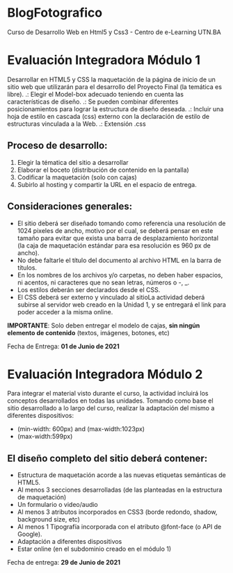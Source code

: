 # BlogFotografico
Curso de Desarrollo Web en Html5 y Css3 - Centro de e-Learning UTN.BA

# Evaluación Integradora Módulo 1

   Desarrollar en HTML5 y CSS la maquetación de la página de inicio de un sitio web que utilizarán para el desarrollo del Proyecto Final (la temática es libre).
.: Elegir el Model-box adecuado teniendo en cuenta las características de diseño.
.: Se pueden combinar diferentes posicionamientos para lograr la estructura de diseño deseada.
.: Incluir una hoja de estilo en cascada (css) externo con la declaración de estilo de estructuras vinculada a la Web.
.: Extensión .css
## Proceso de desarrollo:
   1. Elegir la tématica del sitio a desarrollar
   2. Elaborar el boceto (distribución de contenido en la pantalla)
   3. Codificar la maquetación (solo con cajas)
   4. Subirlo al hosting y compartir la URL en el espacio de entrega.
## Consideraciones generales:
  * El sitio deberá ser diseñado tomando como referencia una resolución de 1024 pixeles de ancho, motivo por el cual, se deberá pensar en este tamaño para      evitar que exista una barra de desplazamiento horizontal (la caja de maquetación estándar para esa resolución es 960 px de ancho).
  * No debe faltarle el título del documento al archivo HTML en la barra de títulos.
  * En los nombres de los archivos y/o carpetas, no deben haber espacios, ni acentos, ni caracteres que no sean letras, números o -, _.
  * Los estilos deberán ser declarados desde el CSS.
  * El CSS deberá ser externo y vinculado al sitioLa actividad deberá subirse al servidor web creado en la Unidad 1, y se entregará el link para poder          acceder a la misma online.

   **IMPORTANTE**: Solo deben entregar el modelo de cajas, **sin ningún elemento de contenido** (textos, imágenes, botones, etc)

   Fecha de Entrega: **01 de Junio de 2021**


# Evaluación Integradora Módulo 2
    
   Para integrar el material visto durante el curso, la actividad incluirá los conceptos desarrollados en todas las unidades. Tomando como base el sitio    desarrollado a lo largo del curso, realizar la adaptación del mismo a diferentes dispositivos:

   - (min-width: 600px) and (max-width:1023px)
   - (max-width:599px)

 ## El diseño completo del sitio deberá contener:

   - Estructura de maquetación acorde a las nuevas etiquetas semánticas de HTML5.
   - Al menos 3 secciones desarrolladas (de las planteadas en la estructura de maquetación)
   - Un formulario o video/audio
   - Al menos 3 atributos incorporados en CSS3 (borde redondo, shadow, background size, etc)
   - Al menos 1 Tipografía incorporada con el atributo @font-face (o API de Google).
   - Adaptación a diferentes dispositivos
   - Estar online (en el subdominio creado en el módulo 1)

   Fecha de entrega: **29 de Junio de 2021**
